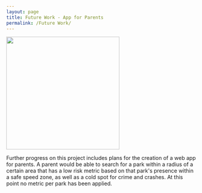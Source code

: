 ```yaml
---
layout: page
title: Future Work - App for Parents
permalink: /Future Work/
---
```


<img src="https://kd365.github.io/kh_final_proj/rami-al-zayat-w33-zg-dNL4-unsplash.jpg" width="300"/>


Further progress on this project includes plans for the creation of a web app for parents. A parent would be able to search for a park within a radius of a certain area that has a low risk metric based on that park's presence within a safe speed zone, as well as a cold spot for crime and crashes. At this point no metric per park has been applied. 


